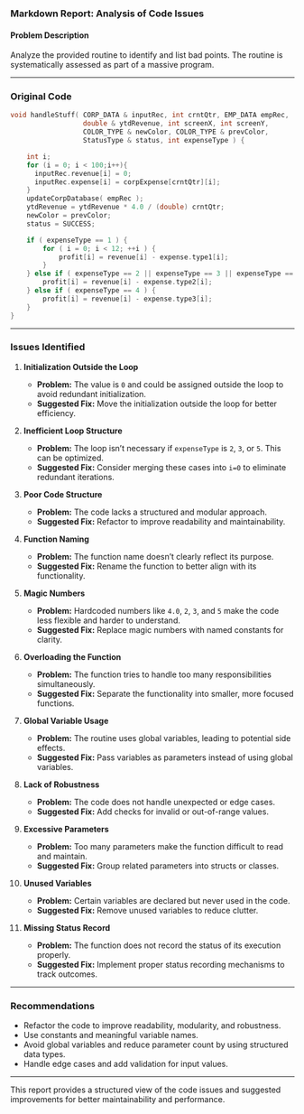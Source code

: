 ### Markdown Report: Analysis of Code Issues

#### Problem Description
Analyze the provided routine to identify and list bad points. The routine is systematically assessed as part of a massive program.

---

### Original Code

```c
void handleStuff( CORP_DATA & inputRec, int crntQtr, EMP_DATA empRec, 
                  double & ytdRevenue, int screenX, int screenY, 
                  COLOR_TYPE & newColor, COLOR_TYPE & prevColor, 
                  StatusType & status, int expenseType ) {

    int i;
    for (i = 0; i < 100;i++){
      inputRec.revenue[i] = 0;
      inputRec.expense[i] = corpExpense[crntQtr][i];
    }
    updateCorpDatabase( empRec );
    ytdRevenue = ytdRevenue * 4.0 / (double) crntQtr;
    newColor = prevColor;
    status = SUCCESS;

    if ( expenseType == 1 ) {
        for ( i = 0; i < 12; ++i ) {
            profit[i] = revenue[i] - expense.type1[i];
        }
    } else if ( expenseType == 2 || expenseType == 3 || expenseType == 5 ) {
        profit[i] = revenue[i] - expense.type2[i];
    } else if ( expenseType == 4 ) {
        profit[i] = revenue[i] - expense.type3[i];
    }
}
```

---

### Issues Identified

1. **Initialization Outside the Loop**
   - **Problem:** The value is `0` and could be assigned outside the loop to avoid redundant initialization.
   - **Suggested Fix:** Move the initialization outside the loop for better efficiency.

2. **Inefficient Loop Structure**
   - **Problem:** The loop isn’t necessary if `expenseType` is `2`, `3`, or `5`. This can be optimized.
   - **Suggested Fix:** Consider merging these cases into `i=0` to eliminate redundant iterations.

3. **Poor Code Structure**
   - **Problem:** The code lacks a structured and modular approach.
   - **Suggested Fix:** Refactor to improve readability and maintainability.

4. **Function Naming**
   - **Problem:** The function name doesn’t clearly reflect its purpose.
   - **Suggested Fix:** Rename the function to better align with its functionality.

5. **Magic Numbers**
   - **Problem:** Hardcoded numbers like `4.0`, `2`, `3`, and `5` make the code less flexible and harder to understand.
   - **Suggested Fix:** Replace magic numbers with named constants for clarity.

6. **Overloading the Function**
   - **Problem:** The function tries to handle too many responsibilities simultaneously.
   - **Suggested Fix:** Separate the functionality into smaller, more focused functions.

7. **Global Variable Usage**
   - **Problem:** The routine uses global variables, leading to potential side effects.
   - **Suggested Fix:** Pass variables as parameters instead of using global variables.

8. **Lack of Robustness**
   - **Problem:** The code does not handle unexpected or edge cases.
   - **Suggested Fix:** Add checks for invalid or out-of-range values.

9. **Excessive Parameters**
   - **Problem:** Too many parameters make the function difficult to read and maintain.
   - **Suggested Fix:** Group related parameters into structs or classes.

10. **Unused Variables**
    - **Problem:** Certain variables are declared but never used in the code.
    - **Suggested Fix:** Remove unused variables to reduce clutter.

11. **Missing Status Record**
    - **Problem:** The function does not record the status of its execution properly.
    - **Suggested Fix:** Implement proper status recording mechanisms to track outcomes.

---

### Recommendations
- Refactor the code to improve readability, modularity, and robustness.
- Use constants and meaningful variable names.
- Avoid global variables and reduce parameter count by using structured data types.
- Handle edge cases and add validation for input values.

--- 

This report provides a structured view of the code issues and suggested improvements for better maintainability and performance.
